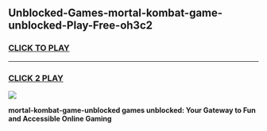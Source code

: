 
## Unblocked-Games-mortal-kombat-game-unblocked-Play-Free-oh3c2
<h3>
<a href="https://premium76.site?title=mortal-kombat-game-unblocked&ref=17A">CLICK TO PLAY</a></h3>
<hr>

<h3>
<a href="https://premium76.site?title=mortal-kombat-game-unblocked&ref=17A">CLICK 2 PLAY</a>
  
</h3>

<a href="https://premium76.site?title=mortal-kombat-game-unblocked&ref=17A"><img src="https://clearcache.store/games.png"></a>


**mortal-kombat-game-unblocked games unblocked: Your Gateway to Fun and Accessible Online Gaming**
